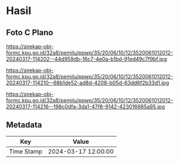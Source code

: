 # Hasil

## Foto C Plano

https://sirekap-obj-formc.kpu.go.id/32a8/pemilu/ppwp/35/20/06/10/12/3520061012012-20240317-114202--44d959db-16c7-4e0a-b1bd-91ed49c7f9bf.jpg

https://sirekap-obj-formc.kpu.go.id/32a8/pemilu/ppwp/35/20/06/10/12/3520061012012-20240317-114210--68b1de52-ad8d-4208-b05d-63dd6f2b33d1.jpg

https://sirekap-obj-formc.kpu.go.id/32a8/pemilu/ppwp/35/20/06/10/12/3520061012012-20240317-114216--198c0dfa-3da1-47f8-9142-423016985a95.jpg


## Metadata

| Key        | Value               |
| ---------- | ------------------- |
| Time Stamp | 2024-03-17 12:00:00 |



